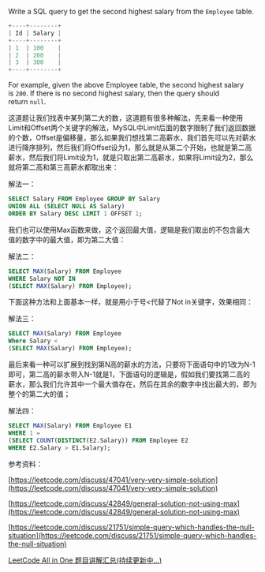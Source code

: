 Write a SQL query to get the second highest salary from the `Employee` table.

```cpp
+----+--------+
| Id | Salary |
+----+--------+
| 1  | 100    |
| 2  | 200    |
| 3  | 300    |
+----+--------+
```

For example, given the above Employee table, the second highest salary is `200`. If there is no second highest salary, then the query should return `null`.

这道题让我们找表中某列第二大的数，这道题有很多种解法，先来看一种使用Limit和Offset两个关键字的解法，MySQL中Limit后面的数字限制了我们返回数据的个数，Offset是偏移量，那么如果我们想找第二高薪水，我们首先可以先对薪水进行降序排列，然后我们将Offset设为1，那么就是从第二个开始，也就是第二高薪水，然后我们将Limit设为1，就是只取出第二高薪水，如果将Limit设为2，那么就将第二高和第三高薪水都取出来：

解法一：

```sql
SELECT Salary FROM Employee GROUP BY Salary
UNION ALL (SELECT NULL AS Salary)
ORDER BY Salary DESC LIMIT 1 OFFSET 1;
```

我们也可以使用Max函数来做，这个返回最大值，逻辑是我们取出的不包含最大值的数字中的最大值，即为第二大值：

解法二：

```sql
SELECT MAX(Salary) FROM Employee 
WHERE Salary NOT IN
(SELECT MAX(Salary) FROM Employee);
```

下面这种方法和上面基本一样，就是用小于号\<代替了Not in关键字，效果相同：

解法三：

```sql
SELECT MAX(Salary) FROM Employee
Where Salary <
(SELECT MAX(Salary) FROM Employee);
```

最后来看一种可以扩展到找到第N高的薪水的方法，只要将下面语句中的1改为N-1即可，第二高的薪水带入N-1就是1，下面语句的逻辑是，假如我们要找第二高的薪水，那么我们允许其中一个最大值存在，然后在其余的数字中找出最大的，即为整个的第二大的值；

解法四：

```sql
SELECT MAX(Salary) FROM Employee E1
WHERE 1 =
(SELECT COUNT(DISTINCT(E2.Salary)) FROM Employee E2
WHERE E2.Salary > E1.Salary);
```

参考资料：

[https://leetcode.com/discuss/47041/very-very-simple-solution](https://leetcode.com/discuss/47041/very-very-simple-solution)

[https://leetcode.com/discuss/42849/general-solution-not-using-max](https://leetcode.com/discuss/42849/general-solution-not-using-max)

[https://leetcode.com/discuss/21751/simple-query-which-handles-the-null-situation](https://leetcode.com/discuss/21751/simple-query-which-handles-the-null-situation)

[LeetCode All in One 题目讲解汇总(持续更新中...)](http://www.cnblogs.com/grandyang/p/4606334.html)
